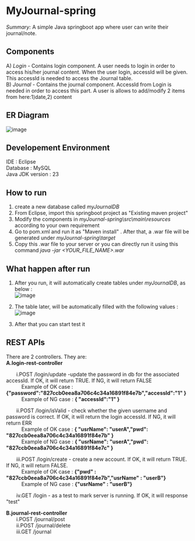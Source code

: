 # MyJournal-spring
<i>Summary:</i> A simple Java springboot app where user can write their journal/note.

## Components
A) <i>Login</i> - Contains login component. A user needs to login in order to access his/her journal content. When the user login, accessId will be given. This accessId is needed to access the Journal table. <br/>
B) <i>Journal</i> - Contains the journal component. AccessId from Login is needed in order to access this part. A user is allows to add/modify 2 items from here:1)date,2) content <br/> 

## ER Diagram
![image](https://github.com/user-attachments/assets/6cfab974-5087-44cb-98c3-6b781ab9cb6e)

## Developement Environment
IDE : Eclipse <br/>
Database : MySQL <br/>
Java JDK version : 23 <br />

## How to run
1) create a new database called <i>myJournalDB</i> <br/>
2) From Eclipse, import this springboot project as "Existing maven project" <br/>
3) Modify the components in <i>myJournal-spring\src\main\resources</i> according to your own requirement <br/>
4) Go to pom.xml and run it as "Maven install" . After that, a .war file will be generated under <i>myJournal-spring\target</i> <br/>
5) Copy this .war file to your server or you can directly run it using this command <i>java -jar <YOUR_FILE_NAME>.war </i>

## What happen after run
1) After you run, it will automatically create tables under <i>myJournalDB</i>, as below : <br/>
![image](https://github.com/user-attachments/assets/800773a4-ffb6-4229-9712-c74525700772)

2) The table later, will be automatically filled with the following values : <br/>
![image](https://github.com/user-attachments/assets/20888663-5771-4e73-b7c5-3c6b1097a49f)
3) After that you can start test it

## REST APIs
There are 2 controllers. They are: <br/>
<b>A.login-rest-controller </b><br/>

  &emsp;&emsp;i.POST /login/update -update the password in db for the associated accessId. If OK, it will return TRUE. If NG, it will return FALSE<br/>
    &emsp;&emsp;&emsp;Example of OK case : <b>{"password":"827ccb0eea8a706c4c34a16891f84e7b","accessId":"1" }</b><br/>
    &emsp;&emsp;&emsp;Example of NG case : <b>{ "accessId":"1" }</b><br/>
  
  &emsp;&emsp;ii.POST /login/isValid - check whether the given username and password is correct. If OK, it will return the login accessId. If NG, it will return ERR<br/>
    &emsp;&emsp;&emsp;Example of OK case : <b>{ "usrName": "userA","pwd": "827ccb0eea8a706c4c34a16891f84e7b" }</b><br/>
    &emsp;&emsp;&emsp;Example of NG case : <b>{ "usrName": "userA","pwd": "827ccb0eea8a706c4c34a16891f84e7c" }</b><br/>
  
  &emsp;&emsp;iii.POST /login/create - create a new account. If OK, it will return TRUE. If NG, it will return FALSE.<br/>
    &emsp;&emsp;&emsp;Example of OK case : <b>{"pwd" : "827ccb0eea8a706c4c34a16891f84e7b","usrName" : "userB"}</b><br/> 
    &emsp;&emsp;&emsp;Example of NG case : <b>{"usrName" : "userB"}</b><br/>
  
  &emsp;&emsp;iv.GET /login - as a test to mark server is running. If OK, it will response "test"<br/>

<b>B.journal-rest-controller </b><br/>
&emsp;&emsp;i.POST /journal/post <br/>
&emsp;&emsp;ii.POST /journal/delete <br/>
&emsp;&emsp;iii.GET /journal <br/>
